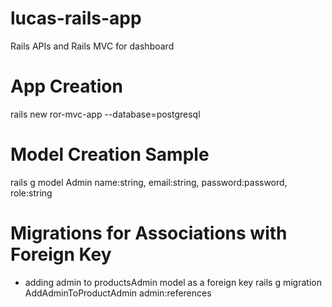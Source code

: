# lucas-rails-app
Rails APIs and Rails MVC for dashboard

# App Creation
rails new ror-mvc-app --database=postgresql

# Model Creation Sample
rails g model Admin name:string, email:string, password:password, role:string

# Migrations for Associations with Foreign Key
- adding admin to productsAdmin model as a foreign key
rails g migration AddAdminToProductAdmin admin:references